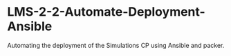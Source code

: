 # LMS-2-2-Automate-Deployment-Ansible
Automating the deployment of the Simulations CP using Ansible and packer.
